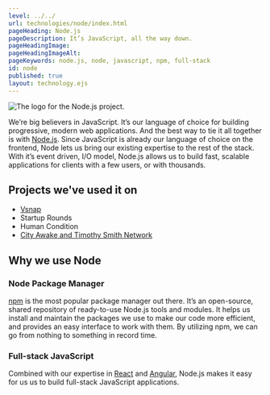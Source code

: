 ```yaml
---
level: ../../
url: technologies/node/index.html
pageHeading: Node.js
pageDescription: It’s JavaScript, all the way down.
pageHeadingImage:
pageHeadingImageAlt:
pageKeywords: node.js, node, javascript, npm, full-stack
id: node
published: true
layout: technology.ejs
---
```


<div class="card-image--hang-right-wide">
  <img src="../../images/technology-icons/node-logo.svg" alt="The logo for the Node.js project." />
</div>

<p>We’re big believers in JavaScript. It’s our language of choice for building progressive, modern web applications. And the best way to tie it all together is with <a href="https://nodejs.org/en/">Node.js</a>. Since JavaScript is already our language of choice on the frontend, Node lets us bring our existing expertise to the rest of the stack. With it’s event driven, I/O model, Node.js allows us to build fast, scalable applications for clients with a few users, or with thousands.</p>

<h2 class="text-heading-two">Projects we've used it on</h2>

<ul>
  <li><a href="../../work/vsnap">Vsnap</a></li>
  <li>Startup Rounds</li>
  <li>Human Condition</li>
  <li><a href="../../work/social-impact-calendar">City Awake and Timothy Smith Network</a></li>
</ul>

<h2 class="text-heading-two">Why we use Node</h2>

<h3 class="text-heading-three">Node Package Manager</h3>

<p><a href="https://docs.npmjs.com/">npm</a> is the most popular package manager out there. It’s an open-source, shared repository of ready-to-use Node.js tools and modules. It helps us install and maintain the packages we use to make our code more efficient, and provides an easy interface to work with them. By utilizing npm, we can go from nothing to something in record time.</p>

<h3 class="text-heading-three">Full-stack JavaScript</h3>

<p>Combined with our expertise in <a href="https://facebook.github.io/react/">React</a> and <a href="https://angular.io/">Angular</a>, Node.js makes it easy for us us to build full-stack JavaScript applications.</p>